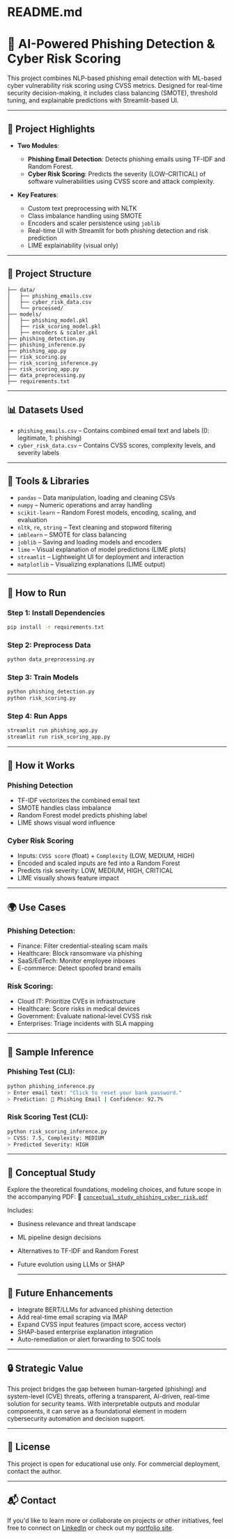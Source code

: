 # README.md

# 🔐 AI-Powered Phishing Detection & Cyber Risk Scoring

This project combines NLP-based phishing email detection with ML-based cyber vulnerability risk scoring using CVSS metrics. Designed for real-time security decision-making, it includes class balancing (SMOTE), threshold tuning, and explainable predictions with Streamlit-based UI.

---

## 🚀 Project Highlights

- **Two Modules**:
  - **Phishing Email Detection**: Detects phishing emails using TF-IDF and Random Forest.
  - **Cyber Risk Scoring**: Predicts the severity (LOW–CRITICAL) of software vulnerabilities using CVSS score and attack complexity.

- **Key Features**:
  - Custom text preprocessing with NLTK
  - Class imbalance handling using SMOTE
  - Encoders and scaler persistence using `joblib`
  - Real-time UI with Streamlit for both phishing detection and risk prediction
  - LIME explainability (visual only)

---

## 📁 Project Structure

```
├── data/
│   ├── phishing_emails.csv
│   ├── cyber_risk_data.csv
│   └── processed/
├── models/
│   ├── phishing_model.pkl
│   ├── risk_scoring_model.pkl
│   ├── encoders & scaler.pkl
├── phishing_detection.py
├── phishing_inference.py
├── phishing_app.py
├── risk_scoring.py
├── risk_scoring_inference.py
├── risk_scoring_app.py
├── data_preprocessing.py
├── requirements.txt
```

---

## 📊 Datasets Used

- `phishing_emails.csv` – Contains combined email text and labels (0: legitimate, 1: phishing)
- `cyber_risk_data.csv` – Contains CVSS scores, complexity levels, and severity labels

---

## 🧠 Tools & Libraries

- `pandas` – Data manipulation, loading and cleaning CSVs
- `numpy` – Numeric operations and array handling
- `scikit-learn` – Random Forest models, encoding, scaling, and evaluation
- `nltk`, `re`, `string` – Text cleaning and stopword filtering
- `imblearn` – SMOTE for class balancing
- `joblib` – Saving and loading models and encoders
- `lime` – Visual explanation of model predictions (LIME plots)
- `streamlit` – Lightweight UI for deployment and interaction
- `matplotlib` – Visualizing explanations (LIME output)

---

## 🧪 How to Run

### Step 1: Install Dependencies
```bash
pip install -r requirements.txt

```

### Step 2: Preprocess Data
```bash
python data_preprocessing.py
```

### Step 3: Train Models
```bash
python phishing_detection.py
python risk_scoring.py
```

### Step 4: Run Apps
```bash
streamlit run phishing_app.py
streamlit run risk_scoring_app.py
```

---

## 🧩 How it Works

### Phishing Detection
- TF-IDF vectorizes the combined email text
- SMOTE handles class imbalance
- Random Forest model predicts phishing label
- LIME shows visual word influence

### Cyber Risk Scoring
- Inputs: `CVSS score` (float) + `Complexity` (LOW, MEDIUM, HIGH)
- Encoded and scaled inputs are fed into a Random Forest
- Predicts risk severity: LOW, MEDIUM, HIGH, CRITICAL
- LIME visually shows feature impact

---

## 🌍 Use Cases

### Phishing Detection:
- Finance: Filter credential-stealing scam mails
- Healthcare: Block ransomware via phishing
- SaaS/EdTech: Monitor employee inboxes
- E-commerce: Detect spoofed brand emails

### Risk Scoring:
- Cloud IT: Prioritize CVEs in infrastructure
- Healthcare: Score risks in medical devices
- Government: Evaluate national-level CVSS risk
- Enterprises: Triage incidents with SLA mapping

---

## 📌 Sample Inference

### Phishing Test (CLI):
```bash
python phishing_inference.py
> Enter email text: "Click to reset your bank password."
> Prediction: 🚨 Phishing Email | Confidence: 92.7%
```

### Risk Scoring Test (CLI):
```bash
python risk_scoring_inference.py
> CVSS: 7.5, Complexity: MEDIUM
> Predicted Severity: HIGH
```

---
## 📘 Conceptual Study
Explore the theoretical foundations, modeling choices, and future scope in the accompanying PDF:
📄 [`conceptual_study_phishing_cyber_risk.pdf`](./conceptual_study_phishing_cyber_risk.pdf)

Includes:
- Business relevance and threat landscape
- ML pipeline design decisions
- Alternatives to TF-IDF and Random Forest
- Future evolution using LLMs or SHAP

  ---

## 🔭 Future Enhancements

- Integrate BERT/LLMs for advanced phishing detection
- Add real-time email scraping via IMAP
- Expand CVSS input features (impact score, access vector)
- SHAP-based enterprise explanation integration
- Auto-remediation or alert forwarding to SOC tools

---

## 🔒 Strategic Value

This project bridges the gap between human-targeted (phishing) and system-level (CVE) threats, offering a transparent, AI-driven, real-time solution for security teams. With interpretable outputs and modular components, it can serve as a foundational element in modern cybersecurity automation and decision support.

---

## 📜 License

This project is open for educational use only. For commercial deployment, contact the author.

---

## 📬 Contact
If you'd like to learn more or collaborate on projects or other initiatives, feel free to connect on [LinkedIn](https://www.linkedin.com/in/prerna-burande-99678a1bb/) or check out my [portfolio site](https://youtheleader.com/).

